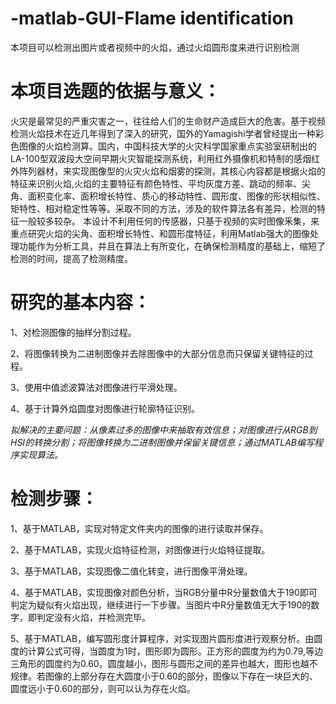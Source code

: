 # -matlab-GUI-Flame identification
  本项目可以检测出图片或者视频中的火焰，通过火焰圆形度来进行识别检测

# 本项目选题的依据与意义：
  火灾是最常见的严重灾害之一，往往给人们的生命财产造成巨大的危害。基于视频检测火焰技术在近几年得到了深入的研究，国外的Yamagishi学者曾经提出一种彩色图像的火焰检测算。国内，中国科技大学的火灾科学国家重点实验室研制出的LA-100型双波段大空间早期火灾智能探测系统，利用红外摄像机和特制的感烟红外阵列器材，来实现图像型的火灾火焰和烟雾的探测，其核心内容都是根据火焰的特征来识别火焰,火焰的主要特征有颜色特性、平均灰度方差、跳动的频率、尖角、面积变化率、面积增长特性、质心的移动特性、圆形度、图像的形状相似性、矩特性、相对稳定性等等。采取不同的方法，涉及的软件算法各有差异，检测的特征一般较多较杂。 本设计不利用任何的传感器，只基于视频的实时图像釆集，来重点研究火焰的尖角、面积增长特性、和圆形度特征，利用Matlab强大的图像处理功能作为分析工具，并且在算法上有所变化，在确保检测精度的基础上，缩短了检测的时间，提高了检测精度。

# 研究的基本内容：
<p>1、对检测图像的抽样分割过程。</p>
<p>2、将图像转换为二进制图像并去除图像中的大部分信息而只保留关键特征的过程。</p>
<p>3、使用中值滤波算法对图像进行平滑处理。</p>
<p>4、基于计算外焰圆度对图像进行轮廓特征识别。</p>
<i>拟解决的主要问题：从像素过多的图像中来抽取有效信息；对图像进行从RGB到HSI的转换分割；将图像转换为二进制图像并保留关键信息；通过MATLAB编写程序实现算法。</i>

# 检测步骤：
<p>1、基于MATLAB，实现对特定文件夹内的图像的进行读取并保存。</p>
<p>2、基于MATLAB，实现火焰特征检测，对图像进行火焰特征提取。</p>
<p>3、基于MATLAB，实现图像二值化转变，进行图像平滑处理。</p>
<p>4、基于MATLAB，实现图像对颜色分析，当RGB分量中R分量数值大于190即可判定为疑似有火焰出现，继续进行一下步骤。当图片中R分量数值无大于190的数字，即判定没有火焰，并检测完毕。</p>
<p>5、基于MATLAB，编写圆形度计算程序，对实现图片圆形度进行观察分析。由圆度的计算公式可得，当圆度为1时，图形即为圆形。正方形的圆度为约为0.79,等边三角形的圆度约为0.60。圆度越小，图形与圆形之间的差异也越大，图形也越不规律。若图像的上部分存在大圆度小于0.60的部分，图像以下存在一块巨大的、圆度远小于0.60的部分，则可以认为存在火焰。
